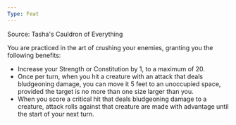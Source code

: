 ```yaml
---
Type: Feat
---
```

Source: Tasha's Cauldron of Everything

You are practiced in the art of crushing your enemies, granting you the following benefits:

- Increase your Strength or Constitution by 1, to a maximum of 20.
- Once per turn, when you hit a creature with an attack that deals bludgeoning damage, you can move it 5 feet to an unoccupied space, provided the target is no more than one size larger than you.
- When you score a critical hit that deals bludgeoning damage to a creature, attack rolls against that creature are made with advantage until the start of your next turn.